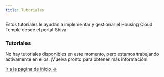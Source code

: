 ```yaml
---
title: Tutoriales
---
```


Estos tutoriales le ayudan a implementar y gestionar el Housing Cloud Temple desde el portal Shiva.

<div class="card">
  <h3>Tutoriales</h3>
  <p>No hay tutoriales disponibles en este momento, pero estamos trabajando activamente en ellos. ¡Vuelva pronto para obtener más información!</p>
  <a href="../" class="card-link">Ir a la página de inicio &rarr;</a>
</div>

